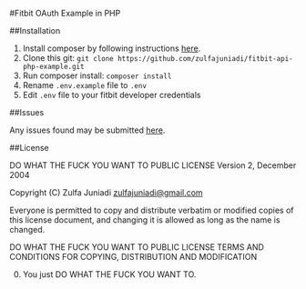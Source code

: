 #Fitbit OAuth Example in PHP

##Installation

1. Install composer by following instructions [here](https://getcomposer.org/doc/00-intro.md).
2. Clone this git: `git clone https://github.com/zulfajuniadi/fitbit-api-php-example.git`
3. Run composer install: `composer install`
4. Rename `.env.example` file to `.env`
5. Edit `.env` file to your fitbit developer credentials

##Issues

Any issues found may be submitted [here](https://github.com/zulfajuniadi/fitbit-api-php-example/issues).

##License 

DO WHAT THE FUCK YOU WANT TO PUBLIC LICENSE 
                    Version 2, December 2004 

Copyright (C) Zulfa Juniadi <zulfajuniadi@gmail.com> 

Everyone is permitted to copy and distribute verbatim or modified 
copies of this license document, and changing it is allowed as long 
as the name is changed. 

DO WHAT THE FUCK YOU WANT TO PUBLIC LICENSE 
TERMS AND CONDITIONS FOR COPYING, DISTRIBUTION AND MODIFICATION 

0. You just DO WHAT THE FUCK YOU WANT TO.